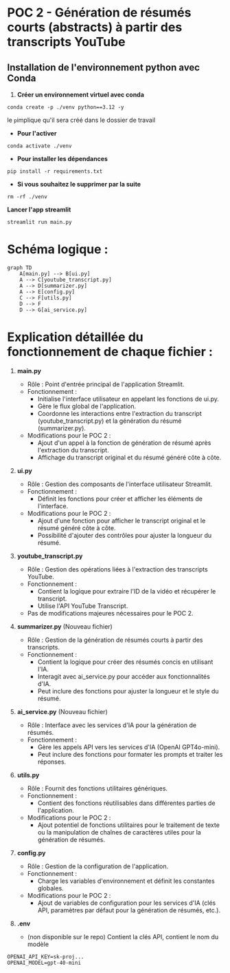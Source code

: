 # POC 2 - Génération de résumés courts (abstracts) à partir des transcripts YouTube

## Installation de l'environnement python avec Conda

1. **Créer un environnement virtuel avec conda**
```
conda create -p ./venv python==3.12 -y
```
le `p`implique qu'il sera créé dans le dossier de travail


- **Pour l'activer**

```
conda activate ./venv
```


- **Pour installer les dépendances**
```
pip install -r requirements.txt
```


- **Si vous souhaitez le supprimer par la suite**
```
rm -rf ./venv
```




**Lancer l'app streamlit** 

```
streamlit run main.py
```



# Schéma logique :

```mermaid
graph TD
    A[main.py] --> B[ui.py]
    A --> C[youtube_transcript.py]
    A --> D[summarizer.py]
    A --> E[config.py]
    C --> F[utils.py]
    D --> F
    D --> G[ai_service.py]
```




# Explication détaillée du fonctionnement de chaque fichier :

1. **main.py**
   - Rôle : Point d'entrée principal de l'application Streamlit.
   - Fonctionnement :
     - Initialise l'interface utilisateur en appelant les fonctions de ui.py.
     - Gère le flux global de l'application.
     - Coordonne les interactions entre l'extraction du transcript (youtube_transcript.py) et la génération du résumé (summarizer.py).
   - Modifications pour le POC 2 :
     - Ajout d'un appel à la fonction de génération de résumé après l'extraction du transcript.
     - Affichage du transcript original et du résumé généré côte à côte.

2. **ui.py**
   - Rôle : Gestion des composants de l'interface utilisateur Streamlit.
   - Fonctionnement :
     - Définit les fonctions pour créer et afficher les éléments de l'interface.
   - Modifications pour le POC 2 :
     - Ajout d'une fonction pour afficher le transcript original et le résumé généré côte à côte.
     - Possibilité d'ajouter des contrôles pour ajuster la longueur du résumé.

3. **youtube_transcript.py**
   - Rôle : Gestion des opérations liées à l'extraction des transcripts YouTube.
   - Fonctionnement :
     - Contient la logique pour extraire l'ID de la vidéo et récupérer le transcript.
     - Utilise l'API YouTube Transcript.
   - Pas de modifications majeures nécessaires pour le POC 2.

4. **summarizer.py** (Nouveau fichier)
   - Rôle : Gestion de la génération de résumés courts à partir des transcripts.
   - Fonctionnement :
     - Contient la logique pour créer des résumés concis en utilisant l'IA.
     - Interagit avec ai_service.py pour accéder aux fonctionnalités d'IA.
     - Peut inclure des fonctions pour ajuster la longueur et le style du résumé.

5. **ai_service.py** (Nouveau fichier)
   - Rôle : Interface avec les services d'IA pour la génération de résumés.
   - Fonctionnement :
     - Gère les appels API vers les services d'IA (OpenAI GPT4o-mini).
     - Peut inclure des fonctions pour formater les prompts et traiter les réponses.

6. **utils.py**
   - Rôle : Fournit des fonctions utilitaires génériques.
   - Fonctionnement :
     - Contient des fonctions réutilisables dans différentes parties de l'application.
   - Modifications pour le POC 2 :
     - Ajout potentiel de fonctions utilitaires pour le traitement de texte ou la manipulation de chaînes de caractères utiles pour la génération de résumés.

7. **config.py**
   - Rôle : Gestion de la configuration de l'application.
   - Fonctionnement :
     - Charge les variables d'environnement et définit les constantes globales.
   - Modifications pour le POC 2 :
     - Ajout de variables de configuration pour les services d'IA (clés API, paramètres par défaut pour la génération de résumés, etc.).

8. **.env**
   - (non disponible sur le repo) Contient la clés API, contient le nom du modèle

```
OPENAI_API_KEY=sk-proj...
OPENAI_MODEL=gpt-40-mini
```

